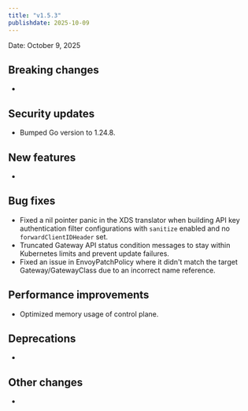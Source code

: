 ```yaml
---
title: "v1.5.3"
publishdate: 2025-10-09
---
```


Date: October 9, 2025

## Breaking changes
- 

## Security updates
- Bumped Go version to 1.24.8.

## New features
- 

## Bug fixes
- Fixed a nil pointer panic in the XDS translator when building API key authentication filter configurations with `sanitize` enabled and no `forwardClientIDHeader` set.
- Truncated Gateway API status condition messages to stay within Kubernetes limits and prevent update failures.
- Fixed an issue in EnvoyPatchPolicy where it didn't match the target Gateway/GatewayClass due to an incorrect name reference.

## Performance improvements
- Optimized memory usage of control plane.

## Deprecations
- 

## Other changes
- 


